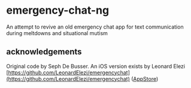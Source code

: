 # emergency-chat-ng

An attempt to revive an old emergency chat app for text communication during meltdowns and situational mutism

## acknowledgements

Original code by Seph De Busser. An iOS version exists by Leonard Elezi [https://github.com/LeonardElezi/emergencychat](https://github.com/LeonardElezi/emergencychat) ([AppStore](https://itunes.apple.com/be/app/emergency-chat/id1024194363))